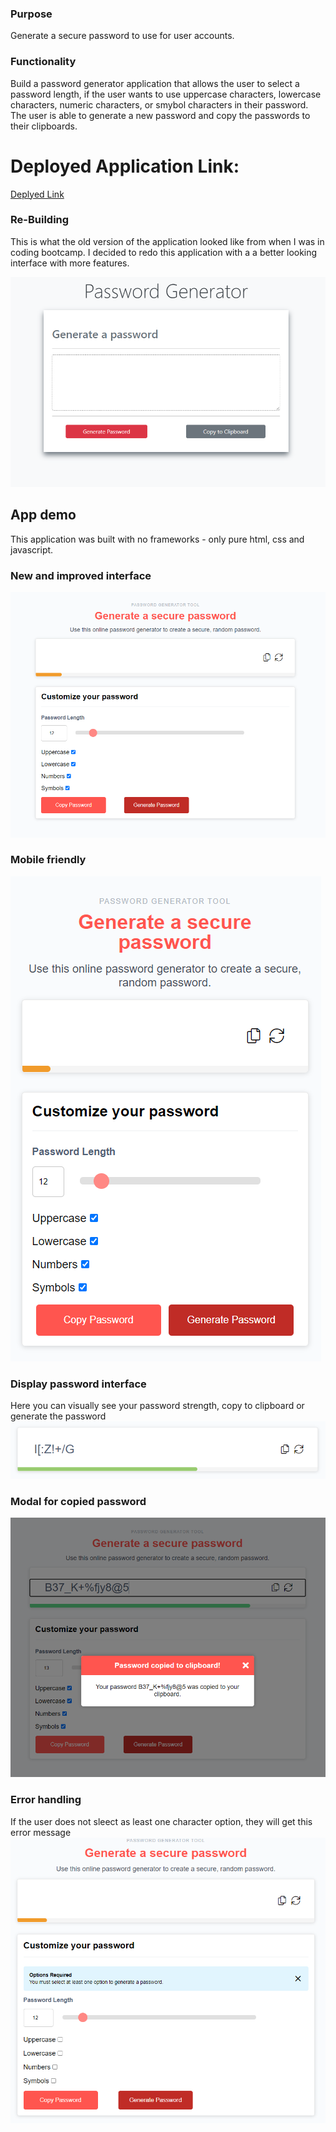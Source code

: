 ### Purpose 

Generate a secure password to use for user accounts. 

### Functionality

Build a password generator application that allows the user to select a password length, if the user wants to use uppercase characters, lowercase characters, numeric characters, or smybol characters in their password. The user is able to generate a new password and copy the passwords to their clipboards. 

# Deployed Application Link: 
[Deplyed Link](https://joelynn94.github.io/password-generator/)

### Re-Building 

This is what the old version of the application looked like from when I was in coding bootcamp. I decided to redo this application with a a better looking interface with more features. 

![Old password generator](screenshots/old-password-generator.PNG)

## App demo 
This application was built with no frameworks - only pure html, css and javascript. 

### New and improved interface 
![New password generator](screenshots/new-password-generator.PNG)

### Mobile friendly 
![Mobile friendly](screenshots/mobile-password-generator.PNG)

### Display password interface 
Here you can visually see your password strength, copy to clipboard or generate the password
![Display password](screenshots/password-strength.PNG)

### Modal for copied password 
![Password copied](screenshots/password-modal.PNG)

### Error handling 
If the user does not sleect as least one character option, they will get this error message
![Alert](screenshots/password-alert.PNG)



